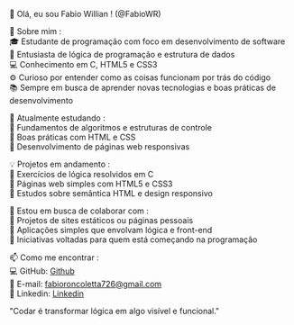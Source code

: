 👋 Olá, eu sou Fabio Willian ! (@FabioWR)<br/>

🚀 Sobre mim :<br/>
🎓 Estudante de programação com foco em desenvolvimento de software<br/>
🧠 Entusiasta de lógica de programação e estrutura de dados<br/>
💻 Conhecimento em C, HTML5 e CSS3<br/>
⚙️ Curioso por entender como as coisas funcionam por trás do código<br/>
📚 Sempre em busca de aprender novas tecnologias e boas práticas de desenvolvimento<br/>

🌱 Atualmente estudando :<br/>
🔹 Fundamentos de algoritmos e estruturas de controle<br/>
🔹 Boas práticas com HTML e CSS<br/>
🔹 Desenvolvimento de páginas web responsivas<br/>


💡 Projetos em andamento :<br/>
🔸 Exercícios de lógica resolvidos em C<br/>
🔸 Páginas web simples com HTML5 e CSS3<br/>
🔸 Estudos sobre semântica HTML e design responsivo<br/>

🤝 Estou em busca de colaborar com :<br/>
🔹 Projetos de sites estáticos ou páginas pessoais<br/>
🔹 Aplicações simples que envolvam lógica e front-end<br/>
🔹 Iniciativas voltadas para quem está começando na programação<br/>

📫 Como me encontrar :<br/>
💻 GitHub: <a href="https://github.com/FabioWR">Github</a><br/>
📧 E-mail: fabioroncoletta726@gmail.com<br>
💼 Linkedin: <a href="https://www.linkedin.com/in/fabio-roncoletta-082b62273/">Linkedin</a>


"Codar é transformar lógica em algo visível e funcional."
